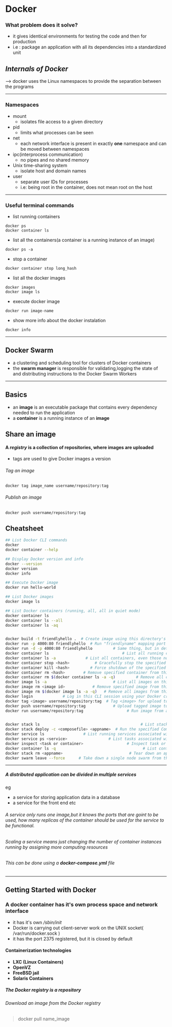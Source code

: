 # Docker

### What problem does it solve?
* it gives identical environments for testing the code and then for production
* i.e : package an application with all its dependencies into a standardized unit

## *Internals of Docker*
--> docker uses the Linux namespaces to provide the separation between the programs

---
### Namespaces
* mount
  * isolates file access to a given directory
* pid
  * limits what processes can be seen
* net
  * each network interface is present in exactly **one** namespace and can be moved between namespaces
* ipc(interprocess communication)
  * no pipes and no shared memory
* Unix time-sharing system
  * isolate host and domain names
* user
  * separate user IDs for processes
  * i.e: being root in the container, does not mean root on the host

---
### Useful terminal commands

* list running containers
```
docker ps
docker container ls
```
* list all the containers(a container is a running instance of an image)

```
docker ps -a
```
* stop a container
```
docker container stop long_hash
```
* list all the docker images

```
docker images
docker image ls
```
* execute docker image
```
docker run image-name
```

* show more info about the docker instalation
```
docker info
```


---
## Docker Swarm
* a clustering and scheduling tool for clusters of Docker containers
* the **swarm manager** is responsible for validating,logging the state of and distributing instructions to the Docker Swarm Workers
---
## Basics
* an **image** is an executable package that contains every dependency needed to run the application
* a **container** is a running instance of an **image**


## Share an image

#### A *registry* is a collection of repositories, where images are uploaded
* tags are used to give Docker images a version

###### Tag an image
```
docker tag image_name username/repository:tag
```
###### Publish an image
```
docker push username/repository:tag
```



## Cheatsheet

``` bash
## List Docker CLI commands
docker
docker container --help

## Display Docker version and info
docker --version
docker version
docker info

## Execute Docker image
docker run hello-world

## List Docker images
docker image ls

## List Docker containers (running, all, all in quiet mode)
docker container ls
docker container ls --all
docker container ls -aq


docker build -t friendlyhello .  # Create image using this directory's Dockerfile
docker run -p 4000:80 friendlyhello  # Run "friendlyname" mapping port 4000 to 80
docker run -d -p 4000:80 friendlyhello         # Same thing, but in detached mode
docker container ls                                # List all running containers
docker container ls -a             # List all containers, even those not running
docker container stop <hash>           # Gracefully stop the specified container
docker container kill <hash>         # Force shutdown of the specified container
docker container rm <hash>        # Remove specified container from this machine
docker container rm $(docker container ls -a -q)         # Remove all containers
docker image ls -a                             # List all images on this machine
docker image rm <image id>            # Remove specified image from this machine
docker image rm $(docker image ls -a -q)   # Remove all images from this machine
docker login             # Log in this CLI session using your Docker credentials
docker tag <image> username/repository:tag  # Tag <image> for upload to registry
docker push username/repository:tag            # Upload tagged image to registry
docker run username/repository:tag                   # Run image from a registry


docker stack ls                                            # List stacks or apps
docker stack deploy -c <composefile> <appname>  # Run the specified Compose file
docker service ls                 # List running services associated with an app
docker service ps <service>                  # List tasks associated with an app
docker inspect <task or container>                   # Inspect task or container
docker container ls -q                                      # List container IDs
docker stack rm <appname>                             # Tear down an application
docker swarm leave --force      # Take down a single node swarm from the manager

```
---
##### A distributed application can be divided in multiple services
eg
* a service for storing application data in a database
* a service for the front end etc

###### A service only runs one image,but it knows the ports that are goint to be used, how many replicas of the container should be used for the service to be functional.
###### Scaling a service means just changing the number of container instances running by assigning more computing resources
###### This can be done using a **docker-compose.yml** file



---
## Getting Started with Docker
### A docker container has it's own **process space and network interface**
* it has it's own */sbin/init*
* Docker is carrying out client-server work on the UNIX socket( /var/run/docker.sock )
* it has the port 2375 registered, but it is closed by default
#### Containerization technologies
* **LXC (Linux Containers)**
* **OpenVZ**
* **FreeBSD jail**
* **Solaris Containers**

##### The Docker registry is a repository

###### Download an image from the Docker registry
> docker pull name_image

